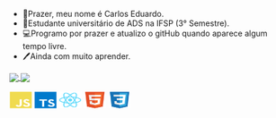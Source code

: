 <section>
  <ul>
    <li> 🙌Prazer, meu nome é Carlos Eduardo.</li>
    <li> 📖Estudante universitário de ADS na IFSP (3° Semestre).</li>
    <li> 💻Programo por prazer e atualizo o gitHub quando aparece algum tempo livre.</li>
    <li> 🖊️Ainda com muito aprender.</li>
  </ul>
</section>
<!--![Anurag's GitHub stats](https://github-readme-stats.vercel.app/api?username=CarlosEDsl&show_icons=true&theme=radical)
[![Top Langs](https://github-readme-stats.vercel.app/api/top-langs/?username=CarlosEDsl&layout=compact)](https://github.com/anuraghazra/github-readme-stats)-->

<a href="https://github.com/anuraghazra/github-readme-stats">
  <img align="center" style="height: 180px" src="https://github-readme-stats.vercel.app/api?username=CarlosEDsl&show_icons=true&theme=radical" />
</a>
<a href="https://github.com/anuraghazra/convoychat">
  <img align="center" style="height: 180px" src="https://github-readme-stats.vercel.app/api/top-langs/?username=CarlosEDsl&layout=compact" />
</a>

<div style="display: inline_block"><br>
  <img align="center" alt="Rafa-Js" height="30" width="40" src="https://raw.githubusercontent.com/devicons/devicon/master/icons/javascript/javascript-plain.svg">
  <img align="center" alt="Rafa-Ts" height="30" width="40" src="https://raw.githubusercontent.com/devicons/devicon/master/icons/typescript/typescript-plain.svg">
  <img align="center" alt="Rafa-React" height="30" width="40" src="https://raw.githubusercontent.com/devicons/devicon/master/icons/react/react-original.svg">
  <img align="center" alt="Rafa-HTML" height="30" width="40" src="https://raw.githubusercontent.com/devicons/devicon/master/icons/html5/html5-original.svg">
  <img align="center" alt="Rafa-CSS" height="30" width="40" src="https://raw.githubusercontent.com/devicons/devicon/master/icons/css3/css3-original.svg">
  
